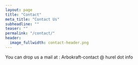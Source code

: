 ```yaml
---
layout: page
title: "Contact"
meta_title: "Contact Us"
subheadline: ""
teaser: ""
permalink: "/contact/"
header:
  image_fullwidth: contact-header.png
---
```


You can drop us a mail at :   Arbokraft-contact @ hurel dot info